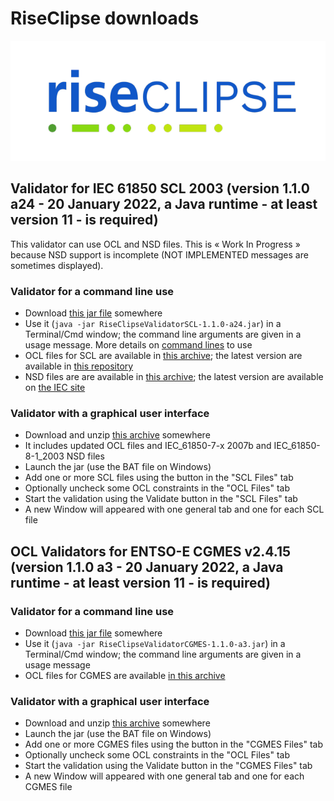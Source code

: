 # RiseClipse downloads

![Logo RiseClipe](img/small_logo_riseclipse.png)

## Validator for IEC 61850 SCL 2003 (version 1.1.0 a24 - 20 January 2022, a Java runtime - at least version 11 - is required)
This validator can use OCL and NSD files. This is « Work In Progress » because NSD support is incomplete (NOT IMPLEMENTED messages are sometimes displayed).

### Validator for a command line use
* Download [this jar file](downloads/RiseClipseValidatorSCL-1.1.0-a24.jar) somewhere
* Use it (`java -jar RiseClipseValidatorSCL-1.1.0-a24.jar`) in a Terminal/Cmd window; the command line arguments are given in a usage message. More details on [command lines](commandLineHelp) to use
* OCL files for SCL are available in [this archive](downloads/SCL_OCL.zip); the latest version are available in [this repository](https://github.com/riseclipse/riseclipse-ocl-constraints-scl2003)
* NSD files are are available in [this archive](downloads/NSD.zip); the latest version are available on [the IEC site](https://www.iec.ch/dyn/www/f?p=103:227:502877425777072::::FSP_ORG_ID,FSP_LANG_ID:1273,25)

### Validator with a graphical user interface
* Download and unzip [this archive](downloads/RiseClipseValidatorSCLApplication-1.1.0-a24.zip) somewhere
* It includes updated OCL files and IEC_61850-7-x 2007b and IEC_61850-8-1_2003 NSD files
* Launch the jar (use the BAT file on Windows)
* Add one or more SCL files using the button in the "SCL Files" tab
* Optionally uncheck some OCL constraints in the "OCL Files" tab
* Start the validation using the Validate button in the "SCL Files" tab
* A new Window will appeared with one general tab and one for each SCL file

## OCL Validators for ENTSO-E CGMES v2.4.15 (version 1.1.0 a3 - 20 January 2022, a Java runtime - at least version 11 - is required)
### Validator for a command line use
* Download [this jar file](downloads/RiseClipseEntsoeCim16Validator-1.1.0-a3.jar) somewhere
* Use it (`java -jar RiseClipseValidatorCGMES-1.1.0-a3.jar`) in a Terminal/Cmd window; the command line arguments are given in a usage message
* OCL files for CGMES are available [in this archive](downloads/CGMES_OCL.zip)

### Validator with a graphical user interface
* Download and unzip [this archive](downloads/RiseClipseValidatorCGMESApplication-1.1.0-a3.zip) somewhere
* Launch the jar (use the BAT file on Windows)
* Add one or more CGMES files using the button in the "CGMES Files" tab
* Optionally uncheck some OCL constraints in the "OCL Files" tab
* Start the validation using the Validate button in the "CGMES Files" tab
* A new Window will appeared with one general tab and one for each CGMES file

